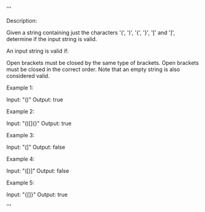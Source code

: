 '''

Description:

Given a string containing just the characters '(', ')', '{', '}', '[' and ']', determine if the input string is valid.

An input string is valid if:

Open brackets must be closed by the same type of brackets.
Open brackets must be closed in the correct order.
Note that an empty string is also considered valid.

Example 1:

Input: "()"
Output: true



Example 2:

Input: "()[]{}"
Output: true



Example 3:

Input: "(]"
Output: false



Example 4:

Input: "([)]"
Output: false



Example 5:

Input: "{[]}"
Output: true

'''

